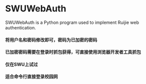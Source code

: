 # SWUWebAuth
SWUWebAuth is a Python program used to implement Ruijie web authentication.

#### 将用户名和密码修改即可，密码为已加密的密码

#### 已加密密码需要在登录时抓包获得，可直接使用浏览器开发者工具抓包

#### 仅在SWU上试过

#### 适合命令行直接登录校园网
